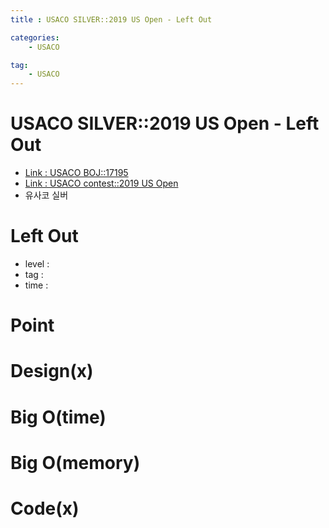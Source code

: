 ```yaml
---
title : USACO SILVER::2019 US Open - Left Out

categories:
    - USACO

tag:
    - USACO
---
```

# USACO SILVER::2019 US Open - Left Out
- [Link : USACO BOJ::17195](https://www.acmicpc.net/problem/17195)
- [Link : USACO contest::2019 US Open](http://www.usaco.org/index.php?page=open19results)
- 유사코 실버

# Left Out

- level :
- tag :
- time :

# Point

# Design(x)

# Big O(time)

# Big O(memory)

# Code(x)

